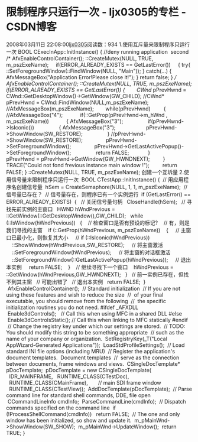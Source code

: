# 限制程序只运行一次 - ljx0305的专栏 - CSDN博客
2008年03月11日 22:08:00[ljx0305](https://me.csdn.net/ljx0305)阅读数：934
1.使用互斥量来限制程序只运行一次
BOOL CExecInApp::InitInstance()
{
	//deny	running application  second  
/*	AfxEnableControlContainer();
	::CreateMutex(NULL, TRUE, m_pszExeName); 
    if(ERROR_ALREADY_EXISTS == GetLastError()) 
    { 
		try{
			::SetForegroundWindow(::FindWindow(NULL, "Main"));
		}
		catch(...)
		{
				AfxMessageBox("Application Error!Please close it!");
		}
		return false;
	}
*/ 
	AfxEnableControlContainer();
	::CreateMutex(NULL, TRUE, m_pszExeName); 
	if(ERROR_ALREADY_EXISTS == GetLastError()) 
	{
       CWnd* pPrevHwnd = CWnd::GetDesktopWindow()->GetWindow(GW_CHILD); 
		//CWnd* pPrevHwnd = CWnd::FindWindow(NULL,m_pszExeName);
		//AfxMessageBox(m_pszExeName);
       while(pPrevHwnd) 
        { 
			//AfxMessageBox("4");
           if(::GetProp(pPrevHwnd->m_hWnd , m_pszExeName)) 
           { 
				AfxMessageBox("3");
                if(pPrevHwnd->IsIconic()) 
                { 
					AfxMessageBox("3");
                    pPrevHwnd->ShowWindow(SW_RESTORE); 
                } 
				//pPrevHwnd->ShowWindow(SW_RESTORE);
               pPrevHwnd->SetForegroundWindow(); 
               pPrevHwnd->GetLastActivePopup()->SetForegroundWindow(); 
                return FALSE; 
            } 
            pPrevHwnd = pPrevHwnd->GetWindow(GW_HWNDNEXT); 
        } 
        TRACE("Could not fond frevious instance main window !"); 
        return FALSE; 
	}
::CreateMutex(NULL, TRUE, m_pszExeName); 创建一个互坼量
2.使用信号量来限制程序只运行一次 
BOOL CTestApp::InitInstance()
{
 // 用应用程序名创建信号量 
 hSem = CreateSemaphore(NULL, 1, 1, m_pszExeName); 
 // 信号量已存在？ 
 // 信号量存在，则程序已有一个实例运行 
 if (GetLastError() == ERROR_ALREADY_EXISTS) 
 { 
  // 关闭信号量句柄 
  CloseHandle(hSem); 
  // 寻找先前实例的主窗口 
  HWND hWndPrevious = ::GetWindow(::GetDesktopWindow(),GW_CHILD); 
  while (::IsWindow(hWndPrevious)) 
  { 
   // 检查窗口是否有预设的标记? 
   // 有，则是我们寻找的主窗 
   if (::GetProp(hWndPrevious, m_pszExeName)) 
   { 
    // 主窗口已最小化，则恢复其大小 
    // if (::IsIconic(hWndPrevious)) 
    ::ShowWindow(hWndPrevious,SW_RESTORE); 
    // 将主窗激活 
    ::SetForegroundWindow(hWndPrevious); 
    // 将主窗的对话框激活 
    ::SetForegroundWindow(::GetLastActivePopup(hWndPrevious)); 
    // 退出本实例 
    return FALSE; 
   } 
   // 继续寻找下一个窗口 
   hWndPrevious = ::GetWindow(hWndPrevious,GW_HWNDNEXT);
  } 
  // 前一实例已存在，但找不到其主窗 
  // 可能出错了 
  // 退出本实例 
  return FALSE; 
 }
 AfxEnableControlContainer();
 // Standard initialization
 // If you are not using these features and wish to reduce the size
 //  of your final executable, you should remove from the following
 //  the specific initialization routines you do not need.
#ifdef _AFXDLL
 Enable3dControls();   // Call this when using MFC in a shared DLL
#else
 Enable3dControlsStatic(); // Call this when linking to MFC statically
#endif
 // Change the registry key under which our settings are stored.
 // TODO: You should modify this string to be something appropriate
 // such as the name of your company or organization.
 SetRegistryKey(_T("Local AppWizard-Generated Applications"));
 LoadStdProfileSettings();  // Load standard INI file options (including MRU)
 // Register the application's document templates.  Document templates
 //  serve as the connection between documents, frame windows and views.
 CSingleDocTemplate* pDocTemplate;
 pDocTemplate = new CSingleDocTemplate(
  IDR_MAINFRAME,
  RUNTIME_CLASS(CTestDoc),
  RUNTIME_CLASS(CMainFrame),       // main SDI frame window
  RUNTIME_CLASS(CTestView));
 AddDocTemplate(pDocTemplate);
 // Parse command line for standard shell commands, DDE, file open
 CCommandLineInfo cmdInfo;
 ParseCommandLine(cmdInfo);
 // Dispatch commands specified on the command line
 if (!ProcessShellCommand(cmdInfo))
  return FALSE;
 // The one and only window has been initialized, so show and update it.
 m_pMainWnd->ShowWindow(SW_SHOW);
 m_pMainWnd->UpdateWindow();
 return TRUE;
}
